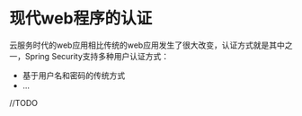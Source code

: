 # 现代web程序的认证

云服务时代的web应用相比传统的web应用发生了很大改变，认证方式就是其中之一，Spring Security支持多种用户认证方式：

- 基于用户名和密码的传统方式
- ...

//TODO
